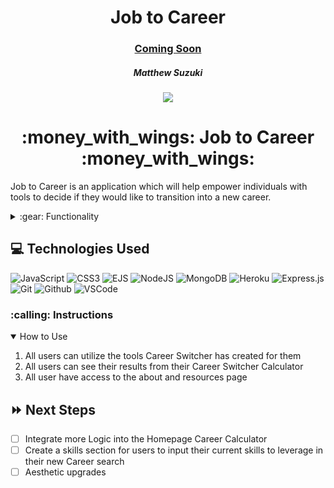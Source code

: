 <div align="center">
   <h1> Job to Career </h1>
   <h3><a href="https://matthewsuzuki.com">Coming Soon</a></h3>
   <h5> Matthew Suzuki </h5>                             
 
   </a>    
    <a href="https://www.linkedin.com/in/mattsuzuki/" target="_blank">
      <img src="https://img.shields.io/badge/-linkedin.com/in/user-blue?style=flat&``logo=Linkedin&logoColor=white">
   </a>

</div>
<div align="center">
<h1>:money_with_wings: Job to Career :money_with_wings:</h1>
</div>
<p>Job to Career is an application which will help empower individuals with tools to decide if they would like to transition into a new career.  </p>

<details>
<summary> :gear: Functionality</summary>

| Description                               | Screenshot                |
| ----------------------------------------- | ------------------------- |
| <h3 align="center">Landing Page</h3>      | <img src="[https://imgur.com/a/RwGxMGT" width="700"/> |
| <h3 align="center">Career Calculator</h3> | <img src="" width="700"/> |
| <h3 align="center">Results page</h3>      | <img src="" width="700"/> |
| <h3 align="center">About Page</h3>        | <img src="" width="700"/> |
| <h3 align="center">Resources Page</h3>    | <img src="" width="700"/> |

</details>

## :computer: Technologies Used

![JavaScript](https://img.shields.io/badge/JavaScript-323330?style=for-the-badge&logo=javascript&logoColor=F7DF1E)
![CSS3](https://img.shields.io/badge/CSS3-1572B6?style=for-the-badge&logo=css3&logoColor=white)
![EJS](https://img.shields.io/badge/EJS-EJS-red)
![NodeJS](https://img.shields.io/badge/node.js-6DA55F?style=for-the-badge&logo=node.js&logoColor=white)
![MongoDB](https://img.shields.io/badge/MongoDB-%234ea94b.svg?style=for-the-badge&logo=mongodb&logoColor=white)
![Heroku](https://img.shields.io/badge/Heroku-430098?style=for-the-badge&logo=heroku&logoColor=white)
![Express.js](https://img.shields.io/badge/express.js-%23404d59.svg?style=for-the-badge&logo=express&logoColor=%2361DAFB)
![Git](https://img.shields.io/badge/GIT-E44C30?style=for-the-badge&logo=git&logoColor=white)
![Github](https://img.shields.io/badge/GitHub-100000?style=for-the-badge&logo=github&logoColor=white)
![VSCode](https://img.shields.io/badge/Visual_Studio_Code-0078D4?style=for-the-badge&logo=visual%20studio%20code&logoColor=white)

<h3> :calling: Instructions </h3>
<details open>
<summary>How to Use</summary>
<ol>
<li>All users can utilize the tools Career Switcher has created for them</li>
<li>All users can see their results from their Career Switcher Calculator</li>
<li>All user have access to the about and resources page </li>
</ol>
</details>

## :fast_forward: Next Steps

- [ ] Integrate more Logic into the Homepage Career Calculator
- [ ] Create a skills section for users to input their current skills to leverage in their new Career search
- [ ] Aesthetic upgrades
